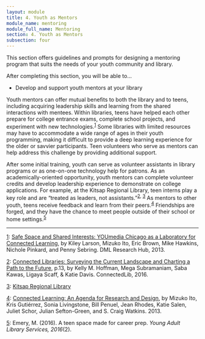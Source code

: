 ```yaml
---
layout: module
title: 4. Youth as Mentors
module_name: mentoring
module_full_name: Mentoring
section: 4. Youth as Mentors
subsection: four
---
```


This section offers guidelines and prompts for designing a mentoring program that suits the needs of your youth community and library.

<div class="objectives">
	<p>After completing this section, you will be able to...</p>
<ul>
  <li>Develop and support youth mentors at your library</li> 
</ul>
</div>

Youth mentors can offer mutual benefits to both the library and to teens, including acquiring leadership skills and learning from the shared interactions with mentees. Within libraries, teens have helped each other prepare for college entrance exams, complete school projects, and experiment with new technologies.<sup><a name="1" href="#fn1">1</a></sup> Some libraries with limited resources may have to accommodate a wide range of ages in their youth programming, making it difficult to provide a deep learning experience for the older or savvier participants. Teen volunteers who serve as mentors can help address this challenge by providing additional support.   

After some initial training, youth can serve as volunteer assistants in library programs or as one-on-one technology help for patrons. As an academically-oriented opportunity, youth mentors can complete volunteer credits and develop leadership experience to demonstrate on college applications. For example, at the Kitsap Regional Library, teen interns play a key role and are “treated as leaders, not assistants.”<sup><a name="2" href="#fn2">2</a>, <a name="3" href="#fn3">3</a></sup>  As mentors to other youth, teens receive feedback and learn from their peers.<sup><a name="4" href="#fn4">4</a></sup> Friendships are forged, and they have the chance to meet people outside of their school or home settings.<sup><a name="5" href="#fn5">5</a></sup>
<hr/>

<a name="fn1" href="#1">1</a>: [Safe Space and Shared Interests: YOUmedia Chicago as a Laboratory for Connected Learning](https://dmlhub.net/publications/safe-space-and-shared-interests-youmedia-chicago-laboratory-connected-learning/), by Kiley Larson, Mizuko Ito, Eric Brown, Mike Hawkins, Nichole Pinkard, and Penny Sebring. DML Research Hub, 2013. 

<a name="fn2" href="#2">2</a>: [Connected Libraries: Surveying the Current Landscape and Charting a Path to the Future](https://connectedlib.ischool.uw.edu/connected-learning-in-libraries), p.13, by Kelly M. Hoffman, Mega Subramaniam, Saba Kawas, Ligaya Scaff, & Katie Davis. ConnectedLib, 2016.

<a name="fn3" href="#3">3</a>:  [Kitsap Regional Library](http://www.krl.org/)

<a name="fn4" href="#4">4</a>:  [Connected Learning: An Agenda for Research and Design](https://dmlhub.net/publications/connected-learning-agenda-for-research-and-design/), by Mizuko Ito, Kris Gutiérrez, Sonia Livingstone, Bill Penuel, Jean Rhodes, Katie Salen, Juliet Schor, Julian Sefton-Green, and S. Craig Watkins. 2013.

<a name="fn5" href="#5">5</a>:  Emery, M. (2016). A teen space made for career prep. _Young Adult Library Services, 2016_(2).